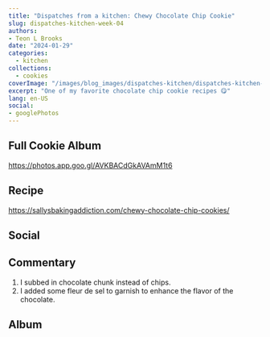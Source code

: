 ```yaml
---
title: "Dispatches from a kitchen: Chewy Chocolate Chip Cookie"
slug: dispatches-kitchen-week-04
authors:
- Teon L Brooks
date: "2024-01-29"
categories:
  - kitchen
collections:
  - cookies
coverImage: "/images/blog_images/dispatches-kitchen/dispatches-kitchen-week-04.jpg"
excerpt: "One of my favorite chocolate chip cookie recipes 😋"
lang: en-US
social:
- googlePhotos
---
```

<script> import Callout from '$lib/components/Callout.svelte'; </script>

<Callout>
<h2>Full Cookie Album</h2>

<https://photos.app.goo.gl/AVKBACdGkAVAmM1t6>
</Callout>

## Recipe

<https://sallysbakingaddiction.com/chewy-chocolate-chip-cookies/>

## Social

<div>
  <span id="teonbrooks.com-3kk4ymvjb7m23"></span>
  <script async src="https://assets.bluesky.lol/js/b1.js" data-handle="teonbrooks.com" data-skeet="3kk4ymvjb7m23" ></script>
</div>

## Commentary

1. I subbed in chocolate chunk instead of chips.
2. I added some fleur de sel to garnish to enhance the flavor of the chocolate.

## Album

<div class="pa-carousel-widget" style="width:100%; height:480px; display:none;"
  data-link="https://photos.app.goo.gl/AVKBACdGkAVAmM1t6"
  data-title="Dispatches from the kitchen: 52 Week Cookie Challenge 🍪"
  data-description="Chewy Chocolate Chip Cookies">
  <object data="https://lh3.googleusercontent.com/pw/ABLVV85x-Zke2YxV7uA1V7JJoI5oHq2net97mVja86aH_QDmhaumoPE6LwH6GrKneY041AZng2YGQW_LSwahgAyKmamfSNbvIFowah3iMgZLSqicd4HAu6iE=w640-h480"></object>
  <object data="https://lh3.googleusercontent.com/pw/ABLVV87EG8Fd_bnqqRIUeDSHoevWxiqRbCrdOh2vhk5uQs3ClD1SZs2hHOuCYvJG5LAC8OSpdfzKYkBQ9PfB4WsMgM0-Q-VH3b03jWcgz_DTZvo5FzO9BYD_=w640-h480"></object>
  <object data="https://lh3.googleusercontent.com/pw/ABLVV86CP8GGztFz-3jWm02JPMyfgw_mJcR9xP-TQPZFlvwJK6ZymjQDxB9Xm0mRo4VE9XjF1UodHcvsPVjUAOGCfeA71BbXWVj1A8vAMdCgP2FXDFbpjAOF=w640-h480"></object>
  <object data="https://lh3.googleusercontent.com/pw/ABLVV86SGY4ym-zrZvWPzNe2kp7559heEGQI3cffkS7bwYbA8EA3LDY_UVed7cfw7hevo3YN1VVTb3U1Q01nYdT-Wt6rZgh_aerNAs70R8-7SDjXDTSxFHwm=w640-h480"></object>
  <object data="https://lh3.googleusercontent.com/pw/ABLVV84yCm85epRN1srn5dAS3VS8is1FuZfZggjp59Gt0RmIf-fz6cyt5ESVAKBGOD5eN1IcWqZ_mjBnUqvjJRo6T-Zjog2he_3xZO7RpQNAlo5DqcPU9FGM=w640-h480"></object>
  <object data="https://lh3.googleusercontent.com/pw/ABLVV85-Scyql25XBeLjuuFXpQxaklCq0jYsP_Zi4IwkFoSEEBfNH_ObHHoIBO3B4VdXRr5FtFsW1xnaY96F58rznbx5xlrqWbaYctr9Dld5TI3WyyNxPkkg=w640-h480"></object>
  <object data="https://lh3.googleusercontent.com/pw/ABLVV86x9tOkcFX75MPxdQ3AZIQUzAew04cbzp8C_SSvzerGgn1_wqjCoUINaHcdNdZVGpTkHk2ess3rAO1YxzdYXYUq6YyZH5uSiVlpQFY3MNWM20oycgl3=w640-h480"></object>
  <object data="https://lh3.googleusercontent.com/pw/ABLVV87aF2ep1cVLJU9KYfnR38FfVtjA1oT-S7VFVXNrXm4A4avnanRcciZAqKnvSPIFOvdE3DvZIb6QElZQBVuY_kx1Sq0whU-gguRPCqA0bQthd9BmZCUy=w640-h480"></object>
  <object data="https://lh3.googleusercontent.com/pw/ABLVV86Lxirruvkm3aX4Ykux9h8cG7lklzHUdYTde1I4011iL81fPVpXUkbMQI-L-n3Hf-UuBb97qcfHTmIIxQ1E5-ugzSC5wjZNKEdrgjlksOJlEzyQzX7Z=w640-h480"></object>
  <object data="https://lh3.googleusercontent.com/pw/ABLVV85k_I_Nq_ghfzSMfv5f8OzkBSiqXPHFaD27w--UkW5SleZIaiospl39cTKRWEXgCle1vNJV_UePGO-aPFxaBPglZmYn4FhMmWxPifIJhiA_yt-HPD-z=w640-h480"></object>
  <object data="https://lh3.googleusercontent.com/pw/ABLVV84glgkTxDgL3vaImvLwQhyJLZZSVdc0-agsINa-QUt3Ln2vMETcfhqLpUmVy9VvacV4mcu-WfAqpvDvYazQzF1Lds3oBViJ2wMsFvCX82l32g_EEpSL=w640-h480"></object>
  <object data="https://lh3.googleusercontent.com/pw/ABLVV86rHGFjpsnxTRLamXsn5XSV_T_pNylESPtngP-QrNGegUMIelPoPLiCp7LiEI-bUbyjySBcJEFZVs3JhEX3LkwaUYNmBS3_OAdekN3vaM3AtZ2BTVVP=w640-h480"></object>
  <object data="https://lh3.googleusercontent.com/pw/ABLVV87FUnmywdHQwQ1OTaKsY6Kh4TltE4Vj-FB9Czq8teQoaDqZzRS2adnn_likLA3jTnbNwLD5clNlgoc9hPYPgud2dHZKpqgUxFK7nTANWtyX9f7_8UuB=w640-h480"></object>
  <object data="https://lh3.googleusercontent.com/pw/ABLVV87tSM3GnPs09RFRXYPJk0jT1qKm87FDhd740ZHRTbVzV4jBxlL3Z3X-Ebkz2eAeT6Ftcnj6lNvHYEq2C1jWhuBO8NSbmAyY-dAdki_kBGQ0PjLUdecz=w640-h480"></object>
  <object data="https://lh3.googleusercontent.com/pw/ABLVV84Lt-dL9IxU0claSAGlwGYXrjKKT5pgEgyhFK2aH_h3BsWXv2QVDbfixfLYDw235qLU2yFue31uRQresq5GzrPKRJI3bKeRRh9j4JrRokMCnHsja0Xu=w640-h480"></object>
  <object data="https://lh3.googleusercontent.com/pw/ABLVV84qkomRbKhr6UL9XRbuV7pYtCcJccRYGm6L8cdp6ntovj2mCvOPNvJXTOa42dAT3ZzFi8kqgQHkDYPTPycq7QOpde3Nsu1d9Iwu-9aKK8YxtFfSXpMi=w640-h480"></object>
  <object data="https://lh3.googleusercontent.com/pw/ABLVV87Mykduqwb4aN7TkpQPDkdUB28myK2PKf_9uc7wOGaTt-4QAVmMOMvdeJ5FE_KhRrd0ba1y-8S5y-AFYqQmSbHcBChS13hbflgi_Vn8iTuNFHknnGYo=w640-h480"></object>
  <object data="https://lh3.googleusercontent.com/pw/ABLVV85AwwucR2AKsun6lwzYDgopw3CWulf9WmDUegmWAnKXpLSeazHUES19KEaH7CFdEnFajDg2MeMZYqGdAgzFPMlHVC20EV8BIJuk4ARGsVcQjN3u2HMH=w640-h480"></object>
  <object data="https://lh3.googleusercontent.com/pw/ABLVV846oLcWlfh_NmYmfy5DAf9pz9X5akVrMMT-ebUyI4OXpBEdQGIYeD95DW6JDPKW2JwISRq7s54-D0vIk9TP7XRa2yj9urnLt-FCDtSUa-Td6aOlImr5=w640-h480"></object>
  <object data="https://lh3.googleusercontent.com/pw/ABLVV87bk_5HbQxhfyL25PGc0Dzg9_TQ7PVd3QCNW2zpun0apDrNYCbcRn_gU4NdNRwxBCItGhr0KXqSVfsyxVaLMwWwAvf94MVgvFE2JbqHcY1sqGvYOH7z=w640-h480"></object>
  <object data="https://lh3.googleusercontent.com/pw/ABLVV86kZELOdkch1waGBaCEFfPWXpsxWUmNIn4viifG37c6KOv-9zDZRm31BDHnFaRWisV0oJS1FDZdulL1pBXZ51OpbqkZKfvHUpWUk5yJ_6LufntD1nyd=w640-h480"></object>
  <object data="https://lh3.googleusercontent.com/pw/ABLVV85aeyW4ANjitzLpD1Lpsmlv-t6h_uob_W3HqAFy-WqWh-TdswsiZtzxG77MZn417ulU-0M617NjwUQAZQj1UpjMcee5PAMB3e9Lb5E_1a7n6WbxqATP=w640-h480"></object>
  <object data="https://lh3.googleusercontent.com/pw/ABLVV853CYdv9v-0K6od3D8dkHNLrz9I6F6S2g3mXJqw8yEf6IjSAk39oER3j9xweDj6elnFMR0fPb06Z_rg7uLBCsnRe6eQzvpdymI-K6G9Y04S7SojpQBk=w640-h480"></object>
  <object data="https://lh3.googleusercontent.com/pw/ABLVV84qcohDAk1VL_-X8yT6n1F2xJemjU_nUtwrW7mkyRsJhilX_SsL8P9KebxieGDLUeSPLP0m5YjGZcoHZEPB0YoM4t_p0W1ok8kkrTPyhi0Ngg4m03Tp=w640-h480"></object>
  <object data="https://lh3.googleusercontent.com/pw/ABLVV86jW6Ig6rkBGbsiPJOkgEtOtG6bVjs5Ed6V7DwCUIx3DJInjOI9K45q480CT75K71HZyaUKvRZF3jen7IzOoA9bxRDbOqLzLV7lOJ3Oj78jBL16D3F6=w640-h480"></object>
</div>

